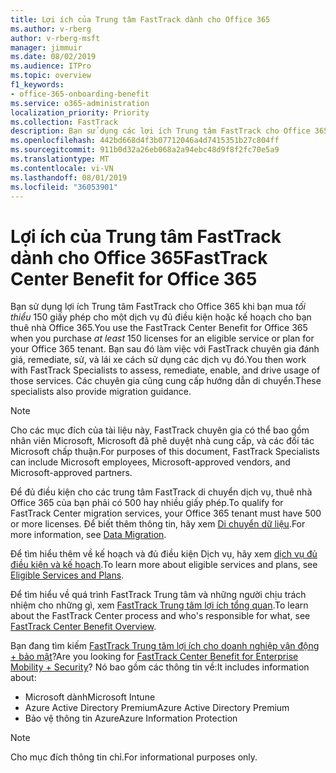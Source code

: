 ```yaml
---
title: Lợi ích của Trung tâm FastTrack dành cho Office 365
ms.author: v-rberg
author: v-rberg-msft
manager: jimmuir
ms.date: 08/02/2019
ms.audience: ITPro
ms.topic: overview
f1_keywords:
- office-365-onboarding-benefit
ms.service: o365-administration
localization_priority: Priority
ms.collection: FastTrack
description: Bạn sử dụng các lợi ích Trung tâm FastTrack cho Office 365 khi bạn mua giấy phép tối thiểu 150 cho một dịch vụ đủ điều kiện hoặc kế hoạch cho bạn thuê nhà Office 365. Bạn sau đó làm việc với FastTrack chuyên gia đánh giá, remediate, sử, và lái xe cách sử dụng các dịch vụ đó. Các chuyên gia cũng cung cấp hướng dẫn di chuyển.
ms.openlocfilehash: 442bd668d4f3b07712046a4d7415351b27c804ff
ms.sourcegitcommit: 911b0d32a26eb068a2a94ebc48d9f8f2fc70e5a9
ms.translationtype: MT
ms.contentlocale: vi-VN
ms.lasthandoff: 08/01/2019
ms.locfileid: "36053901"
---
```

# <a name="fasttrack-center-benefit-for-office-365"></a><span data-ttu-id="e9d84-105">Lợi ích của Trung tâm FastTrack dành cho Office 365</span><span class="sxs-lookup"><span data-stu-id="e9d84-105">FastTrack Center Benefit for Office 365</span></span>

<span data-ttu-id="e9d84-106">Bạn sử dụng lợi ích Trung tâm FastTrack cho Office 365 khi bạn mua *tối thiểu* 150 giấy phép cho một dịch vụ đủ điều kiện hoặc kế hoạch cho bạn thuê nhà Office 365.</span><span class="sxs-lookup"><span data-stu-id="e9d84-106">You use the FastTrack Center Benefit for Office 365 when you purchase  *at least*  150 licenses for an eligible service or plan for your Office 365 tenant.</span></span> <span data-ttu-id="e9d84-107">Bạn sau đó làm việc với FastTrack chuyên gia đánh giá, remediate, sử, và lái xe cách sử dụng các dịch vụ đó.</span><span class="sxs-lookup"><span data-stu-id="e9d84-107">You then work with FastTrack Specialists to assess, remediate, enable, and drive usage of those services.</span></span> <span data-ttu-id="e9d84-108">Các chuyên gia cũng cung cấp hướng dẫn di chuyển.</span><span class="sxs-lookup"><span data-stu-id="e9d84-108">These specialists also provide migration guidance.</span></span> 
  
> [!NOTE]
> <span data-ttu-id="e9d84-109">Cho các mục đích của tài liệu này, FastTrack chuyên gia có thể bao gồm nhân viên Microsoft, Microsoft đã phê duyệt nhà cung cấp, và các đối tác Microsoft chấp thuận.</span><span class="sxs-lookup"><span data-stu-id="e9d84-109">For purposes of this document, FastTrack Specialists can include Microsoft employees, Microsoft-approved vendors, and Microsoft-approved partners.</span></span> 
  
<span data-ttu-id="e9d84-110">Để đủ điều kiện cho các trung tâm FastTrack di chuyển dịch vụ, thuê nhà Office 365 của bạn phải có 500 hay nhiều giấy phép.</span><span class="sxs-lookup"><span data-stu-id="e9d84-110">To qualify for FastTrack Center migration services, your Office 365 tenant must have 500 or more licenses.</span></span> <span data-ttu-id="e9d84-111">Để biết thêm thông tin, hãy xem [Di chuyển dữ liệu](O365-data-migration.md).</span><span class="sxs-lookup"><span data-stu-id="e9d84-111">For more information, see [Data Migration](O365-data-migration.md).</span></span>
  
<span data-ttu-id="e9d84-112">Để tìm hiểu thêm về kế hoạch và đủ điều kiện Dịch vụ, hãy xem [dịch vụ đủ điều kiện và kế hoạch](M365-eligible-services-and-plans.md).</span><span class="sxs-lookup"><span data-stu-id="e9d84-112">To learn more about eligible services and plans, see [Eligible Services and Plans](M365-eligible-services-and-plans.md).</span></span>
  
<span data-ttu-id="e9d84-113">Để tìm hiểu về quá trình FastTrack Trung tâm và những người chịu trách nhiệm cho những gì, xem [FastTrack Trung tâm lợi ích tổng quan](O365-fasttrack-benefit-overview.md).</span><span class="sxs-lookup"><span data-stu-id="e9d84-113">To learn about the FastTrack Center process and who's responsible for what, see [FastTrack Center Benefit Overview](O365-fasttrack-benefit-overview.md).</span></span>
  
<span data-ttu-id="e9d84-114">Bạn đang tìm kiếm [FastTrack Trung tâm lợi ích cho doanh nghiệp vận động + bảo mật](EMS-fasttrack-benefit-for-EMS.md)?</span><span class="sxs-lookup"><span data-stu-id="e9d84-114">Are you looking for [FastTrack Center Benefit for Enterprise Mobility + Security](EMS-fasttrack-benefit-for-EMS.md)?</span></span> <span data-ttu-id="e9d84-115">Nó bao gồm các thông tin về:</span><span class="sxs-lookup"><span data-stu-id="e9d84-115">It includes information about:</span></span>
  
- <span data-ttu-id="e9d84-116">Microsoft dành</span><span class="sxs-lookup"><span data-stu-id="e9d84-116">Microsoft Intune</span></span>    
- <span data-ttu-id="e9d84-117">Azure Active Directory Premium</span><span class="sxs-lookup"><span data-stu-id="e9d84-117">Azure Active Directory Premium</span></span> 
- <span data-ttu-id="e9d84-118">Bảo vệ thông tin Azure</span><span class="sxs-lookup"><span data-stu-id="e9d84-118">Azure Information Protection</span></span>
    
> [!NOTE]
> <span data-ttu-id="e9d84-119">Cho mục đích thông tin chỉ.</span><span class="sxs-lookup"><span data-stu-id="e9d84-119">For informational purposes only.</span></span> 
